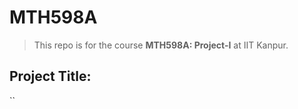 # MTH598A

> This repo is for the course **MTH598A: Project-I** at IIT Kanpur.

## Project Title:
``
